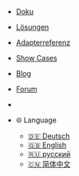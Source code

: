 * [Doku](/README)
* [Lösungen](lib/README)
* [Adapterreferenz](adapterref/adapterliste)
* [Show Cases](showcases/README)
* [Blog](http://iobroker.net/docu/?cat=1&lang=de)
* [Forum](https://forum.iobroker.net)
* []()

* 🌐 Language
  * [:de: Deutsch](/README)
  * [:gb: English](/_en/)
  * [:ru: русский](/_ru/)
  * [:cn: 简体中文](/_zh-cn/)